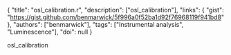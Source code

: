 {
  "title": "osl_calibration.r",
  "description": ["osl_calibration"],
  "links": {
    "gist": "https://gist.github.com/benmarwick/5f996a0f52ba1d92f76968119f941bd8"
  },
  "authors": ["benmarwick"],
  "tags": ["Instrumental analysis", "Luminescence"],
  "doi": null
}

<!-- Generated by csv2md.R – do not edit by hand -->

osl_calibration